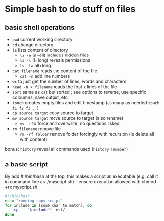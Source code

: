 # Simple bash to do stuff on files

## basic shell operations

- `pwd`                current working directory
- `cd`                 change directory
- `ls`                 lists content of directory
  - `ls -a`            (a=all) includes hidden files
  - `ls -l`            (l=long) reveals permissions
  - `ls -la`           all+long
- `cat filename`       reads the content of the file
  - `cat -n`           add line numbers
- `wc`                 to just get the number of lines, words and characters
- `head -n x filename` reads the first x lines of the file
- `sort`               same as `cat` but sorted ; see options to reverse, use specific coloumns, save output, etc
- `touch`              creates empty files and edit timestamp (as many as needed `touch f1 f2 f3 ..`)
- `cp source target`   copy source to target
- `mv source target`   move source to target (also rename)
  - `mv -f`            to force and overwrite, no questions asked
- `rm filename`        remove file
  - `rm -rf folder`    remove folder forcingly with recursion (ie delete all with content)

bonus: `history` reveal all commands used (`history !number`)

## a basic script

By add #!/bin/bash at the top, this makes a script an executable (e.g. call it in command line as ./myscript.sh) - ensure execution allowed with chmod +rx myscript.sh

```bash
#!/bin/bash
echo "running copy script"
for include in [some char to match]; do
    cp -- "$include"* test/
done
```
